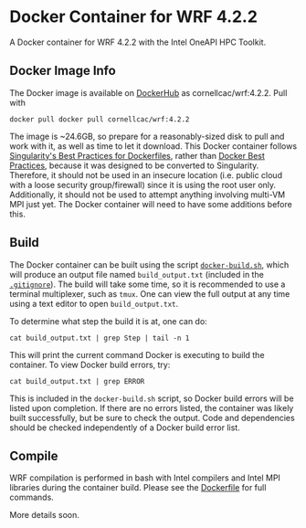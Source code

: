# Docker Container for WRF 4.2.2
A Docker container for WRF 4.2.2 with the Intel OneAPI HPC Toolkit.

## Docker Image Info
The Docker image is available on [DockerHub](https://hub.docker.com/repository/docker/cornellcac/wrf) as cornellcac/wrf:4.2.2.  Pull with
```
docker pull docker pull cornellcac/wrf:4.2.2
```

The image is ~24.6GB, so prepare for a reasonably-sized disk to pull and work with it, as well as time to let it download.
This Docker container follows [Singularity's Best Practices for Dockerfiles](https://sylabs.io/guides/3.5/user-guide/singularity_and_docker.html#best-practices), rather than [Docker Best Practices](https://docs.docker.com/develop/develop-images/dockerfile_best-practices/), because it was designed to be converted to Singularity.  Therefore, it should not be used in an insecure location (i.e. public cloud with a loose security group/firewall) since it is using the root user only.
Additionally, it should not be used to attempt anything involving multi-VM MPI just yet.  The Docker container will need to have some additions before this.

## Build
The Docker container can be built using the script [`docker-build.sh`](https://github.com/federatedcloud/WRFv4-Benchmarking/blob/main/Docker/docker-build.sh),
which will produce an output file named `build_output.txt` (included in the 
[`.gitignore`](https://github.com/federatedcloud/WRFv4-Benchmarking/blob/main/.gitignore)).
The build will take some time, so it is recommended to use a terminal multiplexer, such as `tmux`.
One can view the full output at any time using a text editor to open `build_output.txt`.

To determine what step the build it is at, one can do:

    cat build_output.txt | grep Step | tail -n 1

This will print the current command Docker is executing to build the container.
To view Docker build errors, try:

    cat build_output.txt | grep ERROR

This is included in the `docker-build.sh` script, so Docker build
errors will be listed upon completion.  If there are no errors listed, the container
was likely built successfully, but be sure to check the output.  Code and dependencies
should be checked independently of a Docker build error list.

## Compile

WRF compilation is performed in bash with Intel compilers and Intel MPI libraries during the container build.
Please see the [Dockerfile](https://github.com/federatedcloud/WRFv4-Benchmarking/blob/main/Docker/Dockerfile)
for full commands.

More details soon.

